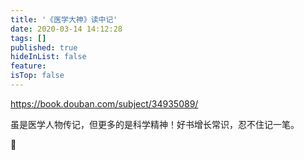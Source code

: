 ```yaml
---
title: '《医学大神》读中记'
date: 2020-03-14 14:12:28
tags: []
published: true
hideInList: false
feature: 
isTop: false
---
```

<https://book.douban.com/subject/34935089/>

虽是医学人物传记，但更多的是科学精神！好书增长常识，忍不住记一笔。

<!--more-->

🌝